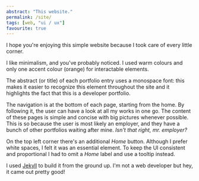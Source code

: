 ```yaml
---
abstract: "This website."
permalink: /site/
tags: [web, "ui / ux"]
favourite: true
---
```


I hope you're enjoying this simple website because I took care of every little corner.

I like minimalism, and you've probably noticed. I used warm colours and only one accent colour (orange) for interactable elements.

The abstract (or title) of each portfolio entry uses a monospace font: this makes it easier to recognize this element throughout the site and it highlights the fact that this is a developer portfolio.

The navigation is at the bottom of each page, starting from the home. By following it, the user can have a look at all my works in one go. The content of these pages is simple and concise with big pictures whenever possible. This is so because the user is most likely an employer, and they have a bunch of other portfolios waiting after mine. *Isn't that right, mr. employer?*

On the top left corner there's an additional *Home* button. Although I prefer white spaces, I felt it was an essential element. To keep the UI consistent and proportional I had to omit a *Home* label and use a tooltip instead.

I used [Jekyll](https://jekyllrb.com/) to build it from the ground up. I'm not a web developer but hey, it came out pretty good!
